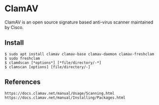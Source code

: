 ClamAV 
=====

ClamAV is an open source signature based anti-virus scanner maintained by Cisco.     

Install
--------

    $ sudo apt install clamav clamav-base clamav-daemon clamav-freshclam
    $ sudo freshclam
    $ clamdscan [*options*] [*file/directory/-*]
    $ clamscan [options] [file/directory/-]


References
----------

    https://docs.clamav.net/manual/Usage/Scanning.html
    https://docs.clamav.net/manual/Installing/Packages.html
